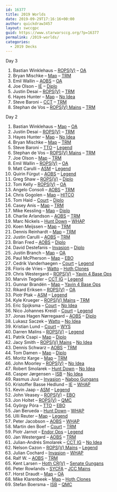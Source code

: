```yaml
---
id: 16377
title: 2019 Worlds
date: 2019-09-29T17:16:16+00:00
author: quickdraw3457
layout: swccgpc
guid: https://www.starwarsccg.org/?p=16377
permalink: /2019-worlds/
categories:
  - 2019 Decks
---
```

Day 3

  1. Bastian Winklehaus &#8211; <a rel="noreferrer noopener" aria-label="ROPS(V) (opens in a new tab)" href="https://www.starwarsccg.org/2019-worlds-day-3-bastian-winklehaus-ds-ropsv/" target="_blank">ROPS(V)</a> &#8211; <a rel="noreferrer noopener" aria-label="OA (opens in a new tab)" href="https://www.starwarsccg.org/2019-worlds-day-3-bastian-winklehaus-ls-oa/" target="_blank">OA</a>
  2. Bryan Mischke &#8211; <a rel="noreferrer noopener" aria-label="Map (opens in a new tab)" href="https://www.starwarsccg.org/2019-worlds-day-3-bryan-mischke-ds-map/" target="_blank">Map</a> &#8211; <a rel="noreferrer noopener" aria-label="TRM (opens in a new tab)" href="https://www.starwarsccg.org/2019-worlds-day-3-bryan-mischke-ls-trm/" target="_blank">TRM</a>
  3. Emil Wallin &#8211; <a rel="noreferrer noopener" aria-label="AOBS (opens in a new tab)" href="https://www.starwarsccg.org/2019-worlds-day-3-emil-wallin-ds-aobs/" target="_blank">AOBS</a> &#8211; <a rel="noreferrer noopener" aria-label="OA (opens in a new tab)" href="https://www.starwarsccg.org/2019-worlds-day-3-emil-wallin-ls-oa/" target="_blank">OA</a>
  4. Joe Olson &#8211; <a rel="noreferrer noopener" aria-label="IE (opens in a new tab)" href="https://www.starwarsccg.org/2019-worlds-day-3-joe-olson-ds-ie/" target="_blank">IE</a> &#8211; <a rel="noreferrer noopener" aria-label="Diplo (opens in a new tab)" href="https://www.starwarsccg.org/2019-worlds-day-3-joe-olson-ls-diplo/" target="_blank">Diplo</a>
  5. Justin Desai &#8211; <a rel="noreferrer noopener" aria-label="ROPS(V) (opens in a new tab)" href="https://www.starwarsccg.org/2019-worlds-day-3-justin-desai-ds-ropsv/" target="_blank">ROPS(V)</a> &#8211; <a rel="noreferrer noopener" aria-label="TRM (opens in a new tab)" href="https://www.starwarsccg.org/2019-worlds-day-3-justin-desai-ls-trm/" target="_blank">TRM</a>
  6. Hayes Hunter &#8211; <a rel="noreferrer noopener" aria-label="Map (opens in a new tab)" href="https://www.starwarsccg.org/2019-worlds-day-3-hayes-hunter-ds-map/" target="_blank">Map</a> &#8211; <a rel="noreferrer noopener" aria-label="No Idea (opens in a new tab)" href="https://www.starwarsccg.org/2019-worlds-day-3-hayes-hunter-ls-no-idea/" target="_blank">No Idea</a>
  7. Steve Baroni &#8211; <a rel="noreferrer noopener" aria-label="CCT (opens in a new tab)" href="https://www.starwarsccg.org/2019-worlds-day-3-steve-baroni-ds-cct/" target="_blank">CCT</a> &#8211; <a rel="noreferrer noopener" aria-label="TRM (opens in a new tab)" href="https://www.starwarsccg.org/2019-worlds-day-3-steve-baroni-ls-trm/" target="_blank">TRM</a>
  8. Stephan de Vos &#8211; <a rel="noreferrer noopener" aria-label="ROPS(V) Mains (opens in a new tab)" href="https://www.starwarsccg.org/2019-worlds-day-3-stephan-de-vos-ds-ropsv-mains/" target="_blank">ROPS(V) Mains</a> &#8211; <a href="https://www.starwarsccg.org/2019-worlds-day-3-stephan-de-vos-ls-trm/" target="_blank" rel="noreferrer noopener" aria-label="TRM (opens in a new tab)">TRM</a>  
    

Day 2

  1. Bastian Winklehaus &#8211; <a rel="noreferrer noopener" aria-label="Map (opens in a new tab)" href="https://www.starwarsccg.org/2019-worlds-day-2-bastian-winklehaus-ds-map/" target="_blank">Map</a> &#8211; <a rel="noreferrer noopener" aria-label="OA (opens in a new tab)" href="https://www.starwarsccg.org/2019-worlds-day-2-bastian-winklehaus-ls-oa/" target="_blank">OA</a>
  2. Justin Desai &#8211; <a rel="noreferrer noopener" aria-label="ROPS(V) (opens in a new tab)" href="https://www.starwarsccg.org/2019-worlds-day-2-justin-desai-ds-ropsv/" target="_blank">ROPS(V)</a> &#8211; <a rel="noreferrer noopener" aria-label="TRM (opens in a new tab)" href="https://www.starwarsccg.org/2019-worlds-day-2-justin-desai-ls-trm/" target="_blank">TRM</a>
  3. Hayes Hunter &#8211; <a rel="noreferrer noopener" aria-label="Map (opens in a new tab)" href="https://www.starwarsccg.org/2019-worlds-day-2-hayes-hunter-ds-map/" target="_blank">Map</a> &#8211; <a rel="noreferrer noopener" aria-label="No Idea (opens in a new tab)" href="https://www.starwarsccg.org/2019-worlds-day-2-hayes-hunter-ls-no-idea/" target="_blank">No Idea</a>
  4. Bryan Mischke &#8211; <a rel="noreferrer noopener" aria-label="Map (opens in a new tab)" href="https://www.starwarsccg.org/2019-worlds-day-2-bryan-mischke-ds-map/" target="_blank">Map</a> &#8211; <a rel="noreferrer noopener" aria-label="TRM (opens in a new tab)" href="https://www.starwarsccg.org/2019-worlds-day-2-bryan-mischke-ls-trm/" target="_blank">TRM</a>
  5. Steve Baroni &#8211; <a rel="noreferrer noopener" aria-label="TTO (opens in a new tab)" href="https://www.starwarsccg.org/2019-worlds-day-2-steve-baroni-ds-tto/" target="_blank">TTO</a> &#8211; <a rel="noreferrer noopener" aria-label="Legend (opens in a new tab)" href="https://www.starwarsccg.org/2019-worlds-day-2-steve-baroni-ls-legend/" target="_blank">Legend</a>
  6. Stephan de Vos &#8211; <a rel="noreferrer noopener" aria-label="ROPS(V) Mains (opens in a new tab)" href="https://www.starwarsccg.org/2019-worlds-day-2-stephan-de-vos-ds-ropsv-mains/" target="_blank">ROPS(V) Mains</a> &#8211; <a rel="noreferrer noopener" aria-label="TRM (opens in a new tab)" href="https://www.starwarsccg.org/2019-worlds-day-2-stephan-de-vos-ls-trm/" target="_blank">TRM</a>
  7. Joe Olson &#8211; <a rel="noreferrer noopener" aria-label="Map (opens in a new tab)" href="https://www.starwarsccg.org/2019-worlds-day-2-joe-olson-ds-map/" target="_blank">Map</a> &#8211; <a rel="noreferrer noopener" aria-label="TRM (opens in a new tab)" href="https://www.starwarsccg.org/2019-worlds-day-2-joe-olson-ls-trm/" target="_blank">TRM</a>
  8. Emil Wallin &#8211; <a rel="noreferrer noopener" aria-label="ROPS(V) (opens in a new tab)" href="https://www.starwarsccg.org/2019-worlds-day-2-emil-wallin-ds-ropsv/" target="_blank">ROPS(V)</a> &#8211; <a rel="noreferrer noopener" aria-label="OA (opens in a new tab)" href="https://www.starwarsccg.org/2019-worlds-day-2-emil-wallin-ls-oa/" target="_blank">OA</a>
  9. Matt Carulli &#8211; <a rel="noreferrer noopener" aria-label="ASM (opens in a new tab)" href="https://www.starwarsccg.org/2019-worlds-day-2-matt-carulli-ds-asm/" target="_blank">ASM</a> &#8211; <a rel="noreferrer noopener" aria-label="Legend (opens in a new tab)" href="https://www.starwarsccg.org/2019-worlds-day-2-matt-carulli-ls-legend/" target="_blank">Legend</a>
 10. Quirin Fürgut &#8211; <a rel="noreferrer noopener" aria-label="AOBS (opens in a new tab)" href="https://www.starwarsccg.org/2019-worlds-day-2-quirin-fu%cc%88rgut-ds-aobs/" target="_blank">AOBS</a> &#8211; <a rel="noreferrer noopener" aria-label="Legend (opens in a new tab)" href="https://www.starwarsccg.org/2019-worlds-day-2-quirin-fu%cc%88rgut-ls-legend/" target="_blank">Legend</a>
 11. Greg Shaw &#8211; <a rel="noreferrer noopener" aria-label="ROPS(V) (opens in a new tab)" href="https://www.starwarsccg.org/2019-worlds-day-2-greg-shaw-ds-ropsv/" target="_blank">ROPS(V)</a> &#8211; <a rel="noreferrer noopener" aria-label="Diplo (opens in a new tab)" href="https://www.starwarsccg.org/2019-worlds-day-2-greg-shaw-ls-diplo/" target="_blank">Diplo</a>
 12. Tom Kelly &#8211; <a rel="noreferrer noopener" aria-label="ROPS(V) (opens in a new tab)" href="https://www.starwarsccg.org/2019-worlds-day-2-tom-kelly-ds-ropsv/" target="_blank">ROPS(V)</a> &#8211; <a rel="noreferrer noopener" aria-label="OA (opens in a new tab)" href="https://www.starwarsccg.org/2019-worlds-day-2-tom-kelly-ls-oa/" target="_blank">OA</a>
 13. Angelo Consoli &#8211; <a rel="noreferrer noopener" aria-label="AOBS (opens in a new tab)" href="https://www.starwarsccg.org/2019-worlds-day-2-angelo-consoli-ds-aobs/" target="_blank">AOBS</a> &#8211; <a rel="noreferrer noopener" aria-label="TRM (opens in a new tab)" href="https://www.starwarsccg.org/2019-worlds-day-2-angelo-consoli-ls-trm/" target="_blank">TRM</a>
 14. Chris Gogolen &#8211; <a rel="noreferrer noopener" aria-label="Map (opens in a new tab)" href="https://www.starwarsccg.org/2019-worlds-day-2-chris-gogolen-ds-map/" target="_blank">Map</a> &#8211; <a rel="noreferrer noopener" aria-label="HITCO (opens in a new tab)" href="https://www.starwarsccg.org/2019-worlds-day-2-chris-gogolen-ls-hitco/" target="_blank">HITCO</a>
 15. Tom Haid &#8211; <a rel="noreferrer noopener" aria-label="Court (opens in a new tab)" href="https://www.starwarsccg.org/2019-worlds-day-2-tom-haid-ds-court/" target="_blank">Court</a> &#8211; <a rel="noreferrer noopener" aria-label="Diplo (opens in a new tab)" href="https://www.starwarsccg.org/2019-worlds-day-2-tom-haid-ls-diplo/" target="_blank">Diplo</a>
 16. Casey Anis &#8211; <a rel="noreferrer noopener" aria-label="Map (opens in a new tab)" href="https://www.starwarsccg.org/2019-worlds-day-2-casey-anis-ds-map/" target="_blank">Map</a> &#8211; <a rel="noreferrer noopener" aria-label="TRM (opens in a new tab)" href="https://www.starwarsccg.org/2019-worlds-day-2-casey-anis-ls-trm/" target="_blank">TRM</a>
 17. Mike Kessling &#8211; <a rel="noreferrer noopener" aria-label="Map (opens in a new tab)" href="https://www.starwarsccg.org/2019-worlds-day-2-mike-kessling-ds-map/" target="_blank">Map</a> &#8211; <a rel="noreferrer noopener" aria-label="Diplo (opens in a new tab)" href="https://www.starwarsccg.org/2019-worlds-day-2-mike-kessling-ls-diplo/" target="_blank">Diplo</a>
 18. Charlie Arlandson &#8211; <a rel="noreferrer noopener" aria-label="AOBS (opens in a new tab)" href="https://www.starwarsccg.org/2019-worlds-day-2-charlie-arlandson-ds-aobs/" target="_blank">AOBS</a> &#8211; <a rel="noreferrer noopener" aria-label="TRM (opens in a new tab)" href="https://www.starwarsccg.org/2019-worlds-day-2-charlie-arlandson-ls-trm/" target="_blank">TRM</a>
 19. Marc Nickels &#8211; <a rel="noreferrer noopener" aria-label="Hunt Down (opens in a new tab)" href="https://www.starwarsccg.org/2019-worlds-day-2-marc-nickels-ds-hunt-down/" target="_blank">Hunt Down</a> &#8211; <a rel="noreferrer noopener" aria-label="WHAP (opens in a new tab)" href="https://www.starwarsccg.org/2019-worlds-day-2-marc-nickels-ls-whap/" target="_blank">WHAP</a>
 20. Koen Meijssen &#8211; <a rel="noreferrer noopener" aria-label="Map (opens in a new tab)" href="https://www.starwarsccg.org/2019-worlds-day-2-koen-meijssen-ds-map/" target="_blank">Map</a> &#8211; <a rel="noreferrer noopener" aria-label="TRM (opens in a new tab)" href="https://www.starwarsccg.org/2019-worlds-day-2-koen-meijssen-ls-trm/" target="_blank">TRM</a>
 21. Dennis Reinhardt &#8211; <a rel="noreferrer noopener" aria-label="Map (opens in a new tab)" href="https://www.starwarsccg.org/2019-worlds-day-2-dennis-reinhardt-ds-map/" target="_blank">Map</a> &#8211; <a rel="noreferrer noopener" aria-label="TRM (opens in a new tab)" href="https://www.starwarsccg.org/2019-worlds-day-2-dennis-reinhardt-ls-trm/" target="_blank">TRM</a>
 22. Justin Carulli &#8211; <a rel="noreferrer noopener" aria-label="AOBS (opens in a new tab)" href="https://www.starwarsccg.org/2019-worlds-day-2-justin-carulli-ds-aobs/" target="_blank">AOBS</a> &#8211; <a rel="noreferrer noopener" aria-label="TRM (opens in a new tab)" href="https://www.starwarsccg.org/2019-worlds-day-2-justin-carulli-ls-trm/" target="_blank">TRM</a>
 23. Brian Fred &#8211; <a rel="noreferrer noopener" aria-label="AOBS (opens in a new tab)" href="https://www.starwarsccg.org/2019-worlds-day-2-brian-fred-ds-aobs/" target="_blank">AOBS</a> &#8211; <a rel="noreferrer noopener" aria-label="Diplo (opens in a new tab)" href="https://www.starwarsccg.org/2019-worlds-day-2-brian-fred-ls-diplo/" target="_blank">Diplo</a>
 24. David Destefanis &#8211; <a rel="noreferrer noopener" aria-label="Invasion (opens in a new tab)" href="https://www.starwarsccg.org/2019-worlds-day-2-david-destefanis-ds-invasion/" target="_blank">Invasion</a> &#8211; <a rel="noreferrer noopener" aria-label="Diplo (opens in a new tab)" href="https://www.starwarsccg.org/2019-worlds-day-2-david-destefanis-ls-diplo/" target="_blank">Diplo</a>
 25. Justin Branch &#8211; <a rel="noreferrer noopener" aria-label="Map (opens in a new tab)" href="https://www.starwarsccg.org/2019-worlds-day-2-justin-branch-ds-map/" target="_blank">Map</a> &#8211; <a rel="noreferrer noopener" aria-label="OA (opens in a new tab)" href="https://www.starwarsccg.org/2019-worlds-day-2-justin-branch-ls-oa/" target="_blank">OA</a>
 26. Paul McPherson &#8211; <a rel="noreferrer noopener" aria-label="Map (opens in a new tab)" href="https://www.starwarsccg.org/2019-worlds-day-2-paul-mcpherson-ds-map/" target="_blank">Map</a> &#8211; <a rel="noreferrer noopener" aria-label="EBO (opens in a new tab)" href="https://www.starwarsccg.org/2019-worlds-day-2-paul-mcpherson-ls-ebo/" target="_blank">EBO</a>
 27. Cedrik Vanderhaegen &#8211; <a rel="noreferrer noopener" aria-label="Court (opens in a new tab)" href="https://www.starwarsccg.org/2019-worlds-day-2-cedrik-vanderhaegen-ds-court/" target="_blank">Court</a> &#8211; <a rel="noreferrer noopener" aria-label="Legend (opens in a new tab)" href="https://www.starwarsccg.org/2019-worlds-day-2-cedrik-vanderhaegen-ls-legend/" target="_blank">Legend</a>
 28. Floris de Vries &#8211; <a rel="noreferrer noopener" aria-label="Watto (opens in a new tab)" href="https://www.starwarsccg.org/2019-worlds-day-2-floris-de-vries-ds-watto/" target="_blank">Watto</a> &#8211; <a rel="noreferrer noopener" aria-label="Hoth Clones (opens in a new tab)" href="https://www.starwarsccg.org/2019-worlds-day-2-floris-de-vries-ls-hoth-clones/" target="_blank">Hoth Clones</a>
 29. Chris Westergard &#8211; <a rel="noreferrer noopener" aria-label="ROPS(V) (opens in a new tab)" href="https://www.starwarsccg.org/2019-worlds-day-2-chris-westergard-ds-ropsv/" target="_blank">ROPS(V)</a> &#8211; <a rel="noreferrer noopener" aria-label="Yavin 4 Base Ops (opens in a new tab)" href="https://www.starwarsccg.org/2019-worlds-day-2-chris-westergard-ls-yavin-4-base-ops/" target="_blank">Yavin 4 Base Ops</a>
 30. Marvin Tegeler &#8211; <a rel="noreferrer noopener" aria-label="CCT IG (opens in a new tab)" href="https://www.starwarsccg.org/2019-worlds-day-2-marvin-tegeler-ds-cct-ig/" target="_blank">CCT IG</a> &#8211; <a rel="noreferrer noopener" aria-label="Legend (opens in a new tab)" href="https://www.starwarsccg.org/2019-worlds-day-2-marvin-tegeler-ls-legend/" target="_blank">Legend</a>
 31. Gunnar Brandén &#8211; <a rel="noreferrer noopener" aria-label="Map (opens in a new tab)" href="https://www.starwarsccg.org/2019-worlds-day-2-gunnar-branden-ds-map/" target="_blank">Map</a> &#8211; <a rel="noreferrer noopener" aria-label="Yavin 4 Base Ops (opens in a new tab)" href="https://www.starwarsccg.org/2019-worlds-day-2-gunnar-branden-ls-yavin-4-base-ops/" target="_blank">Yavin 4 Base Ops</a>
 32. Rikard Eriksen &#8211; <a rel="noreferrer noopener" aria-label="ROPS(V) (opens in a new tab)" href="https://www.starwarsccg.org/2019-worlds-day-2-rikard-eriksen-ds-ropsv/" target="_blank">ROPS(V)</a> &#8211; <a rel="noreferrer noopener" aria-label="OA (opens in a new tab)" href="https://www.starwarsccg.org/2019-worlds-day-2-rikard-eriksen-ls-oa/" target="_blank">OA</a>
 33. Piotr Ptak &#8211; <a rel="noreferrer noopener" aria-label="ASM (opens in a new tab)" href="https://www.starwarsccg.org/2019-worlds-day-2-piotr-ptak-ds-asm/" target="_blank">ASM</a> &#8211; <a rel="noreferrer noopener" aria-label="Legend (opens in a new tab)" href="https://www.starwarsccg.org/2019-worlds-day-2-piotr-ptak-ls-legend/" target="_blank">Legend</a>
 34. Kyle Krueger &#8211; <a rel="noreferrer noopener" aria-label="ROPS(V) Mains (opens in a new tab)" href="https://www.starwarsccg.org/2019-worlds-day-2-kyle-krueger-ds-ropsv-mains/" target="_blank">ROPS(V) Mains</a> &#8211; <a rel="noreferrer noopener" aria-label="TRM (opens in a new tab)" href="https://www.starwarsccg.org/2019-worlds-day-2-kyle-krueger-ls-trm/" target="_blank">TRM</a>
 35. Eric Spijksma &#8211; <a rel="noreferrer noopener" aria-label="Court (opens in a new tab)" href="https://www.starwarsccg.org/2019-worlds-day-2-eric-spijksma-ds-court/" target="_blank">Court</a> &#8211; <a rel="noreferrer noopener" aria-label="No Idea (opens in a new tab)" href="https://www.starwarsccg.org/2019-worlds-day-2-eric-spijksma-ls-no-idea/" target="_blank">No Idea</a>
 36. Nico Johannes Kreidl &#8211; <a rel="noreferrer noopener" aria-label="Court (opens in a new tab)" href="https://www.starwarsccg.org/2019-worlds-day-2-nico-kreidl-ds-court/" target="_blank">Court</a> &#8211; <a rel="noreferrer noopener" aria-label="Legend (opens in a new tab)" href="https://www.starwarsccg.org/2019-worlds-day-2-nico-kreidl-ls-legend/" target="_blank">Legend</a>
 37. Jonas Hagen Nørregaard &#8211; <a rel="noreferrer noopener" aria-label="AOBS (opens in a new tab)" href="https://www.starwarsccg.org/2019-worlds-day-2-jonas-hagen-norregaard-ds-aobs/" target="_blank">AOBS</a> &#8211; <a rel="noreferrer noopener" aria-label="Diplo (opens in a new tab)" href="https://www.starwarsccg.org/2019-worlds-day-2-jonas-hagen-norregaard-ls-diplo/" target="_blank">Diplo</a>
 38. Lukasz Saczek &#8211; <a rel="noreferrer noopener" aria-label="Watto (opens in a new tab)" href="https://www.starwarsccg.org/2019-worlds-day-2-lukasz-saczek-ds-watto/" target="_blank">Watto</a> &#8211; <a rel="noreferrer noopener" aria-label="No Idea (opens in a new tab)" href="https://www.starwarsccg.org/2019-worlds-day-2-lukasz-saczek-ls-no-idea/" target="_blank">No Idea</a>
 39. Kristian Lund &#8211; <a rel="noreferrer noopener" aria-label="Court (opens in a new tab)" href="https://www.starwarsccg.org/2019-worlds-day-2-kristian-lund-ds-court/" target="_blank">Court</a> &#8211; <a rel="noreferrer noopener" aria-label="WYS (opens in a new tab)" href="https://www.starwarsccg.org/2019-worlds-day-2-kristian-lund-ls-wys/" target="_blank">WYS</a>
 40. Darren Malins &#8211; <a rel="noreferrer noopener" aria-label="ROPS(V) (opens in a new tab)" href="https://www.starwarsccg.org/2019-worlds-day-2-darren-malins-ds-ropsv/" target="_blank">ROPS(V)</a> &#8211; <a rel="noreferrer noopener" aria-label="Legend (opens in a new tab)" href="https://www.starwarsccg.org/2019-worlds-day-2-darren-malins-ls-legend/" target="_blank">Legend</a>
 41. Patrik Csapi &#8211; <a rel="noreferrer noopener" aria-label="Map (opens in a new tab)" href="https://www.starwarsccg.org/2019-worlds-day-2-patrik-csapi-ds-map/" target="_blank">Map</a> &#8211; <a rel="noreferrer noopener" aria-label="Diplo (opens in a new tab)" href="https://www.starwarsccg.org/2019-worlds-day-2-patrik-csapi-ls-diplo/" target="_blank">Diplo</a>
 42. Jacy Smith &#8211; <a rel="noreferrer noopener" aria-label="ROPS(V) Mains (opens in a new tab)" href="https://www.starwarsccg.org/2019-worlds-day-2-jacy-smith-ds-ropsv-mains/" target="_blank">ROPS(V) Mains</a> &#8211; <a rel="noreferrer noopener" aria-label="No Idea (opens in a new tab)" href="https://www.starwarsccg.org/2019-worlds-day-2-jacy-smith-ls-no-idea/" target="_blank">No Idea</a>
 43. Dennis Schwarz &#8211; <a rel="noreferrer noopener" aria-label="AOBS (opens in a new tab)" href="https://www.starwarsccg.org/2019-worlds-day-2-dennis-schwarz-ds-aobs/" target="_blank">AOBS</a> &#8211; <a rel="noreferrer noopener" aria-label="TRM (opens in a new tab)" href="https://www.starwarsccg.org/2019-worlds-day-2-dennis-schwarz-ls-trm/" target="_blank">TRM</a>
 44. Tom Damen &#8211; <a rel="noreferrer noopener" aria-label="Map (opens in a new tab)" href="https://www.starwarsccg.org/2019-worlds-day-2-tom-damen-ds-map/" target="_blank">Map</a> &#8211; <a rel="noreferrer noopener" aria-label="Diplo (opens in a new tab)" href="https://www.starwarsccg.org/2019-worlds-day-2-tom-damen-ls-diplo/" target="_blank">Diplo</a>
 45. Moritz Karge &#8211; <a rel="noreferrer noopener" aria-label="Map (opens in a new tab)" href="https://www.starwarsccg.org/2019-worlds-day-2-moritz-karge-ds-map/" target="_blank">Map</a> &#8211; <a rel="noreferrer noopener" aria-label="TRM (opens in a new tab)" href="https://www.starwarsccg.org/2019-worlds-day-2-moritz-karge-ls-trm/" target="_blank">TRM</a>
 46. John Moorley &#8211; <a rel="noreferrer noopener" aria-label="ROPS(V) (opens in a new tab)" href="https://www.starwarsccg.org/2019-worlds-day-2-john-moorley-ds-ropsv/" target="_blank">ROPS(V)</a> &#8211; <a rel="noreferrer noopener" aria-label="No Idea (opens in a new tab)" href="https://www.starwarsccg.org/2019-worlds-day-2-john-moorley-ls-no-idea/" target="_blank">No Idea</a>
 47. Robert Smolarek &#8211; <a rel="noreferrer noopener" aria-label="Hunt Down (opens in a new tab)" href="https://www.starwarsccg.org/2019-worlds-day-2-robert-smolarek-ds-hunt-down/" target="_blank">Hunt Down</a> &#8211; <a rel="noreferrer noopener" aria-label="No Idea (opens in a new tab)" href="https://www.starwarsccg.org/2019-worlds-day-2-robert-smolarek-ls-no-idea/" target="_blank">No Idea</a>
 48. Casper Jørgensen &#8211; <a rel="noreferrer noopener" aria-label="ISB (opens in a new tab)" href="https://www.starwarsccg.org/2019-worlds-day-2-casper-jorgensen-ds-isb/" target="_blank">ISB</a> &#8211; <a rel="noreferrer noopener" aria-label="No Idea (opens in a new tab)" href="https://www.starwarsccg.org/2019-worlds-day-2-casper-jorgensen-ls-no-idea/" target="_blank">No Idea</a>
 49. Rasmus Juul &#8211; <a rel="noreferrer noopener" aria-label="Invasion (opens in a new tab)" href="https://www.starwarsccg.org/2019-worlds-day-2-rasmus-juul-ds-invasion/" target="_blank">Invasion</a> &#8211; <a rel="noreferrer noopener" aria-label="Naboo Gungans (opens in a new tab)" href="https://www.starwarsccg.org/2019-worlds-day-2-rasmus-juul-ls-naboo-gungans/" target="_blank">Naboo Gungans</a>
 50. Kristoffer Basse Hedlund &#8211; <a rel="noreferrer noopener" aria-label="IE (opens in a new tab)" href="https://www.starwarsccg.org/2019-worlds-day-2-kristoffer-basse-hedlund-ds-ie/" target="_blank">IE</a> &#8211; <a rel="noreferrer noopener" aria-label="WHAP (opens in a new tab)" href="https://www.starwarsccg.org/2019-worlds-day-2-kristoffer-basse-hedlund-ls-whap/" target="_blank">WHAP</a>
 51. Kevin Jaap &#8211; <a rel="noreferrer noopener" aria-label="ASM (opens in a new tab)" href="https://www.starwarsccg.org/2019-worlds-day-2-kevin-jaap-ds-asm/" target="_blank">ASM</a> &#8211; <a rel="noreferrer noopener" aria-label="Legend (opens in a new tab)" href="https://www.starwarsccg.org/2019-worlds-day-2-kevin-jaap-ls-legend/" target="_blank">Legend</a>
 52. John Veasey &#8211; <a rel="noreferrer noopener" aria-label="ROPS(V) (opens in a new tab)" href="https://www.starwarsccg.org/2019-worlds-day-2-john-veasey-ds-ropsv/" target="_blank">ROPS(V)</a> &#8211; <a rel="noreferrer noopener" aria-label="EBO (opens in a new tab)" href="https://www.starwarsccg.org/2019-worlds-day-2-john-veasey-ls-ebo/" target="_blank">EBO</a>
 53. Jon Holtet &#8211; <a rel="noreferrer noopener" aria-label="ROPS(V) (opens in a new tab)" href="https://www.starwarsccg.org/2019-worlds-day-2-jon-holtet-ds-ropsv/" target="_blank">ROPS(V)</a> &#8211; <a rel="noreferrer noopener" aria-label="QMC (opens in a new tab)" href="https://www.starwarsccg.org/2019-worlds-day-2-jon-holtet-ls-qmc/" target="_blank">QMC</a>
 54. György Póra &#8211; <a rel="noreferrer noopener" aria-label="TTO (opens in a new tab)" href="https://www.starwarsccg.org/2019-worlds-day-2-gyorgy-pora-ds-tto/" target="_blank">TTO</a> &#8211; <a rel="noreferrer noopener" aria-label="EBO (opens in a new tab)" href="https://www.starwarsccg.org/2019-worlds-day-2-gyorgy-pora-ls-ebo/" target="_blank">EBO</a>
 55. Jan Berueda &#8211; <a rel="noreferrer noopener" aria-label="Hunt Down (opens in a new tab)" href="https://www.starwarsccg.org/2019-worlds-day-2-jan-berueda-ds-hunt-down/" target="_blank">Hunt Down</a> &#8211; <a rel="noreferrer noopener" aria-label="WHAP (opens in a new tab)" href="https://www.starwarsccg.org/2019-worlds-day-2-jan-berueda-ls-whap/" target="_blank">WHAP</a>
 56. Ulli Reuter &#8211; <a rel="noreferrer noopener" aria-label="Map (opens in a new tab)" href="https://www.starwarsccg.org/2019-worlds-day-2-ulli-reuter-ds-map/" target="_blank">Map</a> &#8211; <a rel="noreferrer noopener" aria-label="Legend (opens in a new tab)" href="https://www.starwarsccg.org/2019-worlds-day-2-ulli-reuter-ls-legend/" target="_blank">Legend</a>
 57. Peter Jacobson &#8211; <a rel="noreferrer noopener" aria-label="AOBS (opens in a new tab)" href="https://www.starwarsccg.org/2019-worlds-day-2-peter-jacobson-ds-aobs/" target="_blank">AOBS</a> &#8211; <a rel="noreferrer noopener" aria-label="WHAP (opens in a new tab)" href="https://www.starwarsccg.org/2019-worlds-day-2-peter-jacobson-ls-whap/" target="_blank">WHAP</a>
 58. Martin den Boef &#8211; <a rel="noreferrer noopener" aria-label="Court (opens in a new tab)" href="https://www.starwarsccg.org/2019-worlds-day-2-martin-den-boef-ds-court/" target="_blank">Court</a> &#8211; <a rel="noreferrer noopener" aria-label="TRM (opens in a new tab)" href="https://www.starwarsccg.org/2019-worlds-day-2-martin-den-boef-ls-trm/" target="_blank">TRM</a>
 59. Piotr Jarnot &#8211; <a rel="noreferrer noopener" aria-label="Endor Ops (opens in a new tab)" href="https://www.starwarsccg.org/2019-worlds-day-2-piotr-jarnot-ds-endor-ops/" target="_blank">Endor Ops</a> &#8211; <a rel="noreferrer noopener" aria-label="Legend (opens in a new tab)" href="https://www.starwarsccg.org/2019-worlds-day-2-piotr-jarnot-ls-legend/" target="_blank">Legend</a>
 60. Jan Westergard &#8211; <a rel="noreferrer noopener" aria-label="AOBS (opens in a new tab)" href="https://www.starwarsccg.org/2019-worlds-day-2-jan-westergard-ds-aobs/" target="_blank">AOBS</a> &#8211; <a rel="noreferrer noopener" aria-label="TRM (opens in a new tab)" href="https://www.starwarsccg.org/2019-worlds-day-2-jan-westergard-ls-trm/" target="_blank">TRM</a>
 61. Julian-Andrés Smolarek &#8211; <a rel="noreferrer noopener" aria-label="CCT IG (opens in a new tab)" href="https://www.starwarsccg.org/2019-worlds-day-2-julian-andres-smolarek-ds-cct-ig/" target="_blank">CCT IG</a> &#8211; <a rel="noreferrer noopener" aria-label="No Idea (opens in a new tab)" href="https://www.starwarsccg.org/2019-worlds-day-2-julian-andres-smolarek-ls-no-idea/" target="_blank">No Idea</a>
 62. Nelson Cazon &#8211; <a rel="noreferrer noopener" aria-label="ROPS(V) Mains (opens in a new tab)" href="https://www.starwarsccg.org/2019-worlds-day-2-nelson-cazon-ds-ropsv-mains/" target="_blank">ROPS(V) Mains</a> &#8211; <a rel="noreferrer noopener" aria-label="Legend (opens in a new tab)" href="https://www.starwarsccg.org/2019-worlds-day-2-nelson-cazon-ls-legend/" target="_blank">Legend</a>
 63. Julian Cochard &#8211; <a rel="noreferrer noopener" aria-label="Invasion (opens in a new tab)" href="https://www.starwarsccg.org/2019-worlds-day-2-julian-cochard-ds-invasion/" target="_blank">Invasion</a> &#8211; <a rel="noreferrer noopener" aria-label=" WHAP (opens in a new tab)" href="https://www.starwarsccg.org/2019-worlds-day-2-julian-cochard-ls-whap/" target="_blank">WHAP</a>
 64. Ralf W. &#8211; <a rel="noreferrer noopener" aria-label="AOBS (opens in a new tab)" href="https://www.starwarsccg.org/2019-worlds-day-2-ralf-w-ds-aobs/" target="_blank">AOBS</a> &#8211; <a rel="noreferrer noopener" aria-label="TRM (opens in a new tab)" href="https://www.starwarsccg.org/2019-worlds-day-2-ralf-w-ls-trm/" target="_blank">TRM</a>
 65. Kent Larsen &#8211; <a rel="noreferrer noopener" aria-label="Hoth CR(V) (opens in a new tab)" href="https://www.starwarsccg.org/2019-worlds-day-2-kent-larsen-ds-hoth-crv/" target="_blank">Hoth CR(V)</a> &#8211; <a rel="noreferrer noopener" aria-label="Senate Gungans (opens in a new tab)" href="https://www.starwarsccg.org/2019-worlds-day-2-kent-larsen-ls-senate-gungans/" target="_blank">Senate Gungans</a>
 66. Peter Rowlands &#8211; <a rel="noreferrer noopener" aria-label="SYCFA (opens in a new tab)" href="https://www.starwarsccg.org/2019-worlds-day-2-peter-rowlands-ds-sycfa/" target="_blank">SYCFA</a> &#8211; <a rel="noreferrer noopener" aria-label="JCC Mains (opens in a new tab)" href="https://www.starwarsccg.org/2019-worlds-day-2-peter-rowlands-ls-jcc-mains/" target="_blank">JCC Mains</a>
 67. Horst Draudt &#8211; <a rel="noreferrer noopener" aria-label="Map (opens in a new tab)" href="https://www.starwarsccg.org/2019-worlds-day-2-horst-draudt-ds-map/" target="_blank">Map</a> &#8211; <a href="https://www.starwarsccg.org/2019-worlds-day-2-horst-draudt-ls-oa/" target="_blank" rel="noreferrer noopener" aria-label="OA (opens in a new tab)">OA</a>
 68. Mike Klarenbeek &#8211; <a rel="noreferrer noopener" aria-label="Map (opens in a new tab)" href="https://www.starwarsccg.org/2019-worlds-day-2-mike-klarenbeek-ds-map/" target="_blank">Map</a> &#8211; <a rel="noreferrer noopener" aria-label="Hoth Clones (opens in a new tab)" href="https://www.starwarsccg.org/2019-worlds-day-2-mike-klarenbeek-ls-hoth-clones/" target="_blank">Hoth Clones</a>
 69. Stefan Boersma &#8211; <a rel="noreferrer noopener" aria-label="ISB (opens in a new tab)" href="https://www.starwarsccg.org/2019-worlds-day-2-stefan-boersma-ds-isb/" target="_blank">ISB</a> &#8211; <a rel="noreferrer noopener" aria-label="QMC (opens in a new tab)" href="https://www.starwarsccg.org/2019-worlds-day-2-stefan-boersma-ls-qmc/" target="_blank">QMC</a>